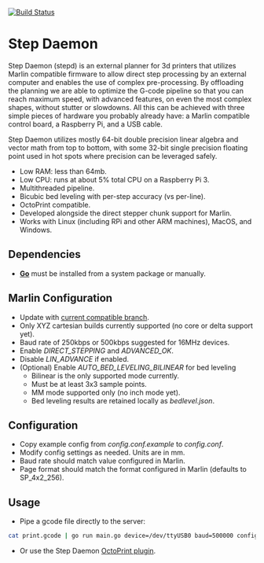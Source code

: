 [![Build Status](https://travis-ci.com/colinrgodsey/step-daemon.svg?branch=rewrite)](https://travis-ci.com/colinrgodsey/step-daemon)

# Step Daemon #

Step Daemon (stepd) is an external planner for 3d printers that utilizes Marlin 
compatible firmware to allow direct step processing by an external computer and 
enables the use of complex pre-processing. By offloading the planning we are able 
to optimize the G-code pipeline so that you can reach maximum speed, with advanced 
features, on even the most complex shapes, without stutter or slowdowns. 
All this can be achieved with three simple pieces of hardware you probably 
already have: a Marlin compatible control board, a Raspberry Pi, and a USB cable.

Step Daemon utilizes mostly 64-bit double precision linear algebra and vector 
math from top to bottom, with some 32-bit single precision floating point used 
in hot spots where precision can be leveraged safely.

* Low RAM: less than 64mb.
* Low CPU: runs at about 5% total CPU on a Raspberry Pi 3.
* Multithreaded pipeline.
* Bicubic bed leveling with per-step accuracy (vs per-line).
* OctoPrint compatible.
* Developed alongside the direct stepper chunk support for Marlin.
* Works with Linux (including RPi and other ARM machines), MacOS, and Windows.

## Dependencies ##

* **[Go](https://golang.org/)** must be installed from a system package or manually.

## Marlin Configuration ##
* Update with [current compatible branch](https://github.com/colinrgodsey/Marlin/tree/direct_stepping).
* Only XYZ cartesian builds currently supported (no core or delta support yet).
* Baud rate of 250kbps or 500kbps suggested for 16MHz devices.
* Enable *DIRECT_STEPPING* and *ADVANCED_OK*.
* Disable *LIN_ADVANCE* if enabled.
* (Optional) Enable *AUTO_BED_LEVELING_BILINEAR* for bed leveling
  * Bilinear is the only supported mode currently.
  * Must be at least 3x3 sample points.
  * MM mode supported only (no inch mode yet).
  * Bed leveling results are retained locally as *bedlevel.json*.

## Configuration ##
* Copy example config from *config.conf.example* to *config.conf*.
* Modify config settings as needed. Units are in mm.
* Baud rate should match value configured in Marlin.
* Page format should match the format configured in Marlin (defaults to SP_4x2_256).

## Usage ##

* Pipe a gcode file directly to the server:
```bash 
cat print.gcode | go run main.go device=/dev/ttyUSB0 baud=500000 config=./config.hjson | grep -v "ok"
```
* Or use the Step Daemon [OctoPrint plugin](https://github.com/colinrgodsey/step-daemon/tree/master/octoprint-plugin).

